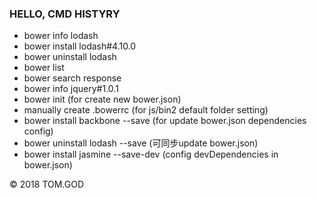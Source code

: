 ### HELLO, CMD HISTYRY
+ bower info lodash
+ bower install lodash#4.10.0
+ bower uninstall lodash 
+ bower list 
+ bower search response
+ bower info jquery#1.0.1
+ bower init (for create new bower.json)
+ manually create .bowerrc  (for js/bin2 default folder setting)
+ bower install backbone --save (for update bower.json dependencies config)
+ bower uninstall lodash --save (可同步update bower.json)
+ bower install jasmine --save-dev (config devDependencies in bower.json)


&copy; 2018 TOM.GOD